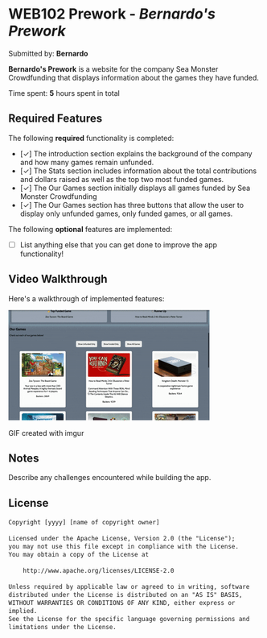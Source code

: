 # WEB102 Prework - *Bernardo's Prework*

Submitted by: **Bernardo**

**Bernardo's Prework** is a website for the company Sea Monster Crowdfunding that displays information about the games they have funded.

Time spent: **5** hours spent in total

## Required Features

The following **required** functionality is completed:

* [✓] The introduction section explains the background of the company and how many games remain unfunded.
* [✓] The Stats section includes information about the total contributions and dollars raised as well as the top two most funded games.
* [✓] The Our Games section initially displays all games funded by Sea Monster Crowdfunding
* [✓] The Our Games section has three buttons that allow the user to display only unfunded games, only funded games, or all games.

The following **optional** features are implemented:

* [ ] List anything else that you can get done to improve the app functionality!

## Video Walkthrough

Here's a walkthrough of implemented features:

![](https://github.com/annberjin/web102_prework/blob/main/BernardoPrework.gif)


<!-- Replace this with whatever GIF tool you used! -->
GIF created with imgur  
<!-- Recommended tools:
[Kap](https://getkap.co/) for macOS
[ScreenToGif](https://www.screentogif.com/) for Windows
[peek](https://github.com/phw/peek) for Linux. -->

## Notes

Describe any challenges encountered while building the app.

## License

    Copyright [yyyy] [name of copyright owner]

    Licensed under the Apache License, Version 2.0 (the "License");
    you may not use this file except in compliance with the License.
    You may obtain a copy of the License at

        http://www.apache.org/licenses/LICENSE-2.0

    Unless required by applicable law or agreed to in writing, software
    distributed under the License is distributed on an "AS IS" BASIS,
    WITHOUT WARRANTIES OR CONDITIONS OF ANY KIND, either express or implied.
    See the License for the specific language governing permissions and
    limitations under the License.
